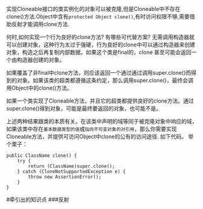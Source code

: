 实现Cloneable接口的类实例化的对象可以被克隆,但是Cloneable中不存在clone()方法.Object中含有`protected Object clone()`,有时访问权限不够,需要借助反射才能调用clone方法.

何时,如何实现一个行为良好的clone方法?
有哪些可代替方案?
无需调用构造器就可以创建对象，这种行为太过于强硬，行为良好的clone中可以通过构造器来创建对象，构造之后再复制内部数据。如果这个类是final的，clone 甚至可能会返回一个由构造器创建的对象。

如果覆盖了非final中clone方法，则应该返回一个通过通过调用super.clone()而得到的对象。如果该类的超类都遵循这条约定，那么调用super.clone()，最终会调用Object中的clone()方法。

如果一个类实现了Cloneable方法，并且它的超类都提供良好的clone方法。通过super.clone()得到对象，可能是最终要返回的对象，也可能不是。

上述两种结果跟类的本质有关。在该类中声明的域等同于被克隆对象中响应的域，如果该类中存在`基本数据类型的值`或`指向不可变对象的对引用`，那么你需要实现Cloneable方法，并提供可访问Object中clone的公有的访问途径. 如下代码。
举个栗子：
```
public ClassName clone() {
    try {
        return (ClassName)super.clone();
    } catch (CloneNotSupportedException e) {
        throw new AssertionError();
    }
}
```


#牵引出的知识点
###反射

